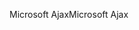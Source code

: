 <span data-ttu-id="f202d-101">Microsoft Ajax</span><span class="sxs-lookup"><span data-stu-id="f202d-101">Microsoft Ajax</span></span>
